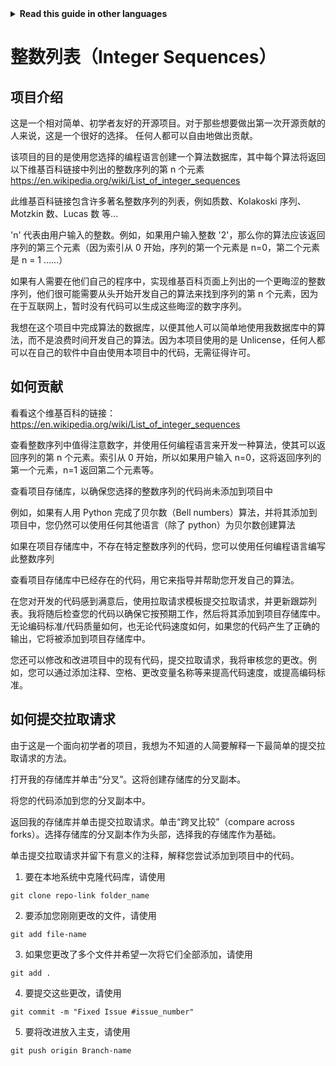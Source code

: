 
<!-- Do not translate this -->
<details>
<summary>
<strong> Read this guide in other languages </strong>
</summary>
    <ul>
	    <li><a href="https://github.com/Twiggecode/Integer-Sequences/blob/main/README%20Translations/README_AR.md"> Arabic </a></li>
		<li><a href="https://github.com/Twiggecode/Integer-Sequences/blob/main/README%20Translations/README_CN.md"> Chinese </a></li>
		<li><a href="https://github.com/Twiggecode/Integer-Sequences/blob/main/README.md"> English </a></li>
        <li><a href="https://github.com/Twiggecode/Integer-Sequences/blob/main/README%20Translations/README_FR.md"> French </a></li>
        <li><a href="https://github.com/Twiggecode/Integer-Sequences/blob/main/README%20Translations/README_DE.md"> German </a></li>
		<li><a href="https://github.com/Twiggecode/Integer-Sequences/blob/main/README%20Translations/README_HINDI.md"> Hindi </a></li>
        <li><a href="https://github.com/Twiggecode/Integer-Sequences/blob/main/README%20Translations/README_ID.md"> Indonesian </a></li>
        <li><a href="https://github.com/Twiggecode/Integer-Sequences/blob/main/README%20Translations/README_IT.md"> Italian </a></li>
        <li><a href="https://github.com/Twiggecode/Integer-Sequences/blob/main/README%20Translations/README_KR.md"> Korean </a></li>
        <li><a href="https://github.com/Twiggecode/Integer-Sequences/blob/main/README%20Translations/README_PT.md"> Portuguese </a></li>
        <li><a href="https://github.com/Twiggecode/Integer-Sequences/blob/main/README%20Translations/README_RO.md"> Romanian </a></li>
        <li><a href="https://github.com/Twiggecode/Integer-Sequences/blob/main/README%20Translations/README_RU.md"> Russian </a></li>
        <li><a href="https://github.com/Twiggecode/Integer-Sequences/blob/main/README%20Translations/README_ES.md"> Spanish </a></li>
        <li><a href="https://github.com/Twiggecode/Integer-Sequences/blob/main/README%20Translations/README_AF.md"> Afrikaans </a></li>
        <li><a href="https://github.com/Twiggecode/Integer-Sequences/blob/main/README%20Translations/README_EL.md"> Greek - Ελληνικά </a></li>
        <li><a href="https://github.com/Twiggecode/Integer-Sequences/blob/main/README%20Translations/README_JA.md"> Japanese - 日本語 </a></li>
        <li><a href="https://github.com/Twiggecode/Integer-Sequences/blob/main/README%20Translations/README_NL.md"> Dutch - Nederlands </a></li>
        <li><a href="https://github.com/Twiggecode/Integer-Sequences/blob/main/README%20Translations/README_SW.md"> Swahili - Kiswahili </a></li>
	</ul> 
</details>
<!-- Do not translate this -->

# 整数列表（Integer Sequences）

## 项目介绍

这是一个相对简单、初学者友好的开源项目。对于那些想要做出第一次开源贡献的人来说，这是一个很好的选择。
任何人都可以自由地做出贡献。

该项目的目的是使用您选择的编程语言创建一个算法数据库，其中每个算法将返回以下维基百科链接中列出的整数序列的第 n 个元素
https://en.wikipedia.org/wiki/List_of_integer_sequences

此维基百科链接包含许多著名整数序列的列表，例如质数、Kolakoski 序列、Motzkin 数、Lucas 数 等...

'n' 代表由用户输入的整数。例如，如果用户输入整数 '2'，那么你的算法应该返回序列的第三个元素（因为索引从 0 开始，序列的第一个元素是 n=0，第二个元素是 n = 1 ……）

如果有人需要在他们自己的程序中，实现维基百科页面上列出的一个更晦涩的整数序列，他们很可能需要从头开始开发自己的算法来找到序列的第 n 个元素，因为在于互联网上，暂时没有代码可以生成这些晦涩的数字序列。

我想在这个项目中完成算法的数据库，以便其他人可以简单地使用我数据库中的算法，而不是浪费时间开发自己的算法。因为本项目使用的是 Unlicense，任何人都可以在自己的软件中自由使用本项目中的代码，无需征得许可。

## 如何贡献

看看这个维基百科的链接： https://en.wikipedia.org/wiki/List_of_integer_sequences

查看整数序列中值得注意数字，并使用任何编程语言来开发一种算法，使其可以返回序列的第 n 个元素。索引从 0 开始，所以如果用户输入 n=0，这将返回序列的第一个元素，n=1 返回第二个元素等。

查看项目存储库，以确保您选择的整数序列的代码尚未添加到项目中

例如，如果有人用 Python 完成了贝尔数（Bell numbers）算法，并将其添加到项目中，您仍然可以使用任何其他语言（除了 python）为贝尔数创建算法

如果在项目存储库中，不存在特定整数序列的代码，您可以使用任何编程语言编写此整数序列

查看项目存储库中已经存在的代码，用它来指导并帮助您开发自己的算法。

在您对开发的代码感到满意后，使用拉取请求模板提交拉取请求，并更新跟踪列表。我将随后检查您的代码以确保它按预期工作，然后将其添加到项目存储库中。无论编码标准/代码质量如何，也无论代码速度如何，如果您的代码产生了正确的输出，它将被添加到项目存储库中。

您还可以修改和改进项目中的现有代码，提交拉取请求，我将审核您的更改。例如，您可以通过添加注释、空格、更改变量名称等来提高代码速度，或提高编码标准。

## 如何提交拉取请求

由于这是一个面向初学者的项目，我想为不知道的人简要解释一下最简单的提交拉取请求的方法。

打开我的存储库并单击“分叉”。这将创建存储库的分叉副本。

将您的代码添加到您的分叉副本中。

返回我的存储库并单击提交拉取请求。单击“跨叉比较”（compare across forks）。选择存储库的分叉副本作为头部，选择我的存储库作为基础。

单击提交拉取请求并留下有意义的注释，解释您尝试添加到项目中的代码。

1. 要在本地系统中克隆代码库，请使用

`git clone repo-link folder_name`

2. 要添加您刚刚更改的文件，请使用

`git add file-name`

3. 如果您更改了多个文件并希望一次将它们全部添加，请使用

`git add .`

4. 要提交这些更改，请使用

`git commit -m "Fixed Issue #issue_number"`

5. 要将改进放入主支，请使用

`git push origin Branch-name`
